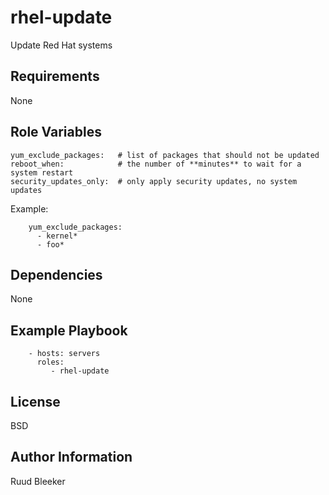 rhel-update
===========

Update Red Hat systems

Requirements
------------

None

Role Variables
--------------

```(yaml)
yum_exclude_packages:   # list of packages that should not be updated
reboot_when:            # the number of **minutes** to wait for a system restart
security_updates_only:  # only apply security updates, no system updates
```

Example:
```(yaml)
    yum_exclude_packages:
      - kernel*
      - foo*
```

Dependencies
------------

None

Example Playbook
----------------

```(yaml)
    - hosts: servers
      roles:
         - rhel-update
```

License
-------

BSD

Author Information
------------------

Ruud Bleeker
